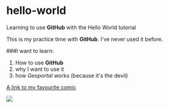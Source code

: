 # hello-world
Learning to use **GitHub** with the Hello World tutorial 

This is my practice time with **GitHub**. I've never used it before.

###I want to learn:

1. How to use **GitHub**
2. why I want to use it
3. how *Geoportal* works (because it's the devil)

[A link to my favourite comic](http://xkcd.com/1643/)

![](http://imgs.xkcd.com/comics/dna.png)
